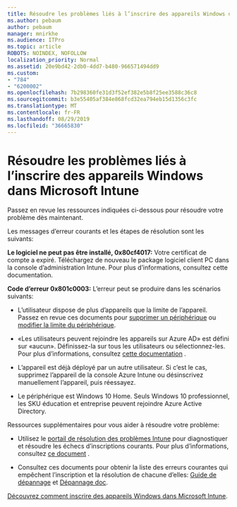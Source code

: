 ```yaml
---
title: Résoudre les problèmes liés à l’inscrire des appareils Windows dans Microsoft Intune
ms.author: pebaum
author: pebaum
manager: mnirkhe
ms.audience: ITPro
ms.topic: article
ROBOTS: NOINDEX, NOFOLLOW
localization_priority: Normal
ms.assetid: 20e9bd42-2db0-4dd7-b480-966571494dd9
ms.custom:
- "784"
- "6200002"
ms.openlocfilehash: 7b298360fe31d3f52ef382e5b8f25ee3588c36c8
ms.sourcegitcommit: b3e55405af384e868fcd32ea794eb15d1356c3fc
ms.translationtype: MT
ms.contentlocale: fr-FR
ms.lasthandoff: 08/29/2019
ms.locfileid: "36665830"
---
```

# <a name="troubleshoot-issues-with-enrolling-windows-devices-in-microsoft-intune"></a>Résoudre les problèmes liés à l’inscrire des appareils Windows dans Microsoft Intune

Passez en revue les ressources indiquées ci-dessous pour résoudre votre problème dès maintenant.
  
Les messages d’erreur courants et les étapes de résolution sont les suivants:
  
 **Le logiciel ne peut pas être installé, 0x80cf4017:** Votre certificat de compte a expiré. Téléchargez de nouveau le package logiciel client PC dans la console d’administration Intune. Pour plus d’informations, consultez cette documentation.
  
 **Code d’erreur 0x801c0003:** L’erreur peut se produire dans les scénarios suivants:
  
-  L’utilisateur dispose de plus d’appareils que la limite de l’appareil. Passez en revue ces documents pour [supprimer un périphérique](https://docs.microsoft.com/intune/devices-wipe) ou [modifier la limite du périphérique](https://docs.microsoft.com/intune/enrollment-restrictions-set#set-device-limit-restrictions).

-  «Les utilisateurs peuvent rejoindre les appareils sur Azure AD» est défini sur «aucun». Définissez-la sur tous les utilisateurs ou sélectionnez-les. Pour plus d’informations, consultez [cette documentation](https://docs.microsoft.com/azure/active-directory/device-management-azure-portal#configure-device-settings) .

-  L’appareil est déjà déployé par un autre utilisateur. Si c’est le cas, supprimez l’appareil de la console Azure Intune ou désinscrivez manuellement l’appareil, puis réessayez.

-  Le périphérique est Windows 10 Home. Seuls Windows 10 professionnel, les SKU éducation et entreprise peuvent rejoindre Azure Active Directory.

Ressources supplémentaires pour vous aider à résoudre votre problème:
  
-  Utilisez le [portail de résolution des problèmes Intune](https://devicemanagement.microsoft.com/#blade/Microsoft_Intune_DeviceSettings/TroubleshootBlade) pour diagnostiquer et résoudre les échecs d’inscriptions courants. Pour plus d’informations, consultez [ce document](https://docs.microsoft.com/intune/help-desk-operators) .

-  Consultez ces documents pour obtenir la liste des erreurs courantes qui empêchent l’inscription et la résolution de chacune d’elles: [Guide de dépannage](https://support.microsoft.com/help/4089533/troubleshooting-windows-device-enrollment-problems-in-microsoft-intune) et [Dépannage doc](https://docs.microsoft.com/intune-classic/troubleshoot/troubleshoot-device-enrollment-in-intune).

[Découvrez comment inscrire des appareils Windows dans Microsoft Intune](https://docs.microsoft.com/intune/windows-enroll).
